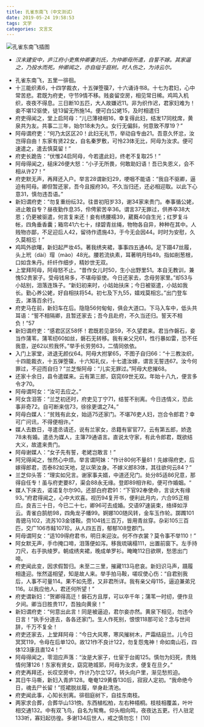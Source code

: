 ```yaml
---
title: 孔雀东南飞（中文测试）
date: 2019-05-24 19:58:53
tags: 文学
categories: 文言文
---
```

![孔雀东南飞插图](https://gss0.bdstatic.com/-4o3dSag_xI4khGkpoWK1HF6hhy/baike/c0%3Dbaike80%2C5%2C5%2C80%2C26/sign=b5fc92eb75094b36cf9f13bfc2a517bc/d1160924ab18972b50566cfee5cd7b899e510a91.jpg)

* _汉末建安中，庐江府小吏焦仲卿妻刘氏，为仲卿母所遣，自誓不嫁。其家逼之，乃投水而死。仲卿闻之，亦自缢于庭树。时人伤之，为诗云尔。_  
<!--more-->
* 孔雀东南飞，五里一徘徊。  
* 十三能织素6，十四学裁衣，十五弹箜篌7，十六诵诗书8。十七为君妇，心中常苦悲。君既为府吏，守节9情不移。贱妾留空房，相见常日稀。鸡鸣入机织，夜夜不得息。三日断10五匹，大人故嫌迟11。非为织作迟，君家妇难为！妾不堪12驱使，徒13留无所施14。便可白公姥15，及时相遣归  
* 府吏得闻之，堂上启阿母：“儿已薄禄相16，幸复得此妇，结发17同枕席，黄泉共为友。共事二三年，始尔18未为久。女行无偏斜，何意致不厚19？”  
* 阿母谓府吏：“何乃太区区20！此妇无礼节，举动自专由21。吾意久怀忿，汝岂得自由！东家有贤22女，自名秦罗敷，可怜23体无比，阿母为汝求。便可速遣之，遣去慎莫留！”  
* 府吏长跪告：“伏惟24启阿母，今若遣此妇，终老不复取25！”  
* 阿母得闻之，槌床26便大怒：“小子无所畏，何敢助妇语！吾已失恩义，会不相从许27！”  
* 府吏默无声，再拜还入户。举言28谓新妇29，哽咽不能语：“我自不驱卿，逼迫有阿母。卿但暂还家，吾今且报府30。不久当归还，还必相迎取。以此下心意31，慎勿违吾语。”  
* 新妇谓府吏：“勿复重纷纭32。往昔初阳岁33，谢34家来贵门。奉事循公姥，进止敢自专？昼夜勤作息35，伶俜萦苦辛36。谓言37无罪过，供养卒38大恩；仍更被驱遣，何言复来还！妾有绣腰襦39，葳蕤40自生光；红罗复斗帐，四角垂香囊；箱帘41六七十，绿碧青丝绳，物物各自异，种种在其中。人贱物亦鄙，不足迎后人42，留待作遗施43，于今无会因44。时时为安慰，久久莫相忘！”  
* 鸡鸣外欲曙，新妇起严妆45。著我绣夹裙，事事四五通46。足下蹑47丝履，头上玳（dài）瑁（mào）48光。腰若流纨素，耳著明月珰49。指如削葱根，口如含朱丹。纤纤作细步，精妙世无双。  
* 上堂拜阿母，阿母怒不止。“昔作女儿时50，生小出野里51。本自无教训，兼愧52贵家子。受母钱帛多，不堪母驱使。今日还家去，念母劳家里。”却53与小姑别，泪落连珠子。“新妇初来时，小姑始扶床；今日被驱遣，小姑如我长。勤心养公姥，好自相扶将54。初七及下九55，嬉戏莫相忘。”出门登车去，涕落百余行。  
* 府吏马在前，新妇车在后。隐隐56何甸甸，俱会大道口。下马入车中，低头共耳语：“誓不相隔卿，且暂还家去；吾今且赴府，不久当还归。誓天不相负！”57  
* 新妇谓府吏：“感君区区58怀！君既若见录59，不久望君来。君当作磐石，妾当作蒲苇，蒲苇纫60如丝，磐石无转移。我有亲父兄61，性行暴如雷，恐不任我意，逆62以煎我怀。”举手长劳劳63，二情同依依。  
* 入门上家堂，进退无颜仪64。阿母大拊掌65，不图子自归66：“十三教汝织，十四能裁衣，十五弹箜篌，十六知礼仪，十七遣汝嫁，谓言无誓违67。汝今何罪过，不迎而自归？”兰芝惭阿母：“儿实无罪过。”阿母大悲摧68。  
* 还家十余日，县令遣媒来。云有第三郎，窈窕69世无双。年始十八九，便言多令才70。  
* 阿母谓阿女：“汝可去应之。”  
* 阿女含泪答：“兰芝初还时，府吏见丁宁71，结誓不别离。今日违情义，恐此事非奇72。自可断来信73，徐徐更谓之74。”  
* 阿母白媒人：“贫贱有此女，始适75还家门。不堪76吏人妇，岂合令郎君？幸可广问讯，不得便相许。”  
* 媒人去数日，寻遣丞请还，说有兰家女，丞籍有宦官77。云有第五郎，娇逸78未有婚。遣丞为媒人，主簿79通语言。直说太守家，有此令郎君，既欲结大义，故遣来贵门。  
* 阿母谢媒人：“女子先有誓，老姥岂敢言！”  
* 阿兄得闻之，怅然心中烦。举言谓阿妹：“作计80何不量81！先嫁得府吏，后嫁得郎君，否泰82如天地，足以荣汝身。不嫁义郎83体，其往欲何云84？”  
* 兰芝仰头答：“理实如兄言。谢家事夫婿，中道还兄门。处分85适86兄意，那得自任专！虽与府吏要87，渠会88永无缘。登即89相许和，便可作婚姻。“  
* 媒人下床去，诺诺复尔尔90。还部白府君91：“下官92奉使命，言谈大有缘93。”府君得闻之，心中大欢喜。视历94复开书，便利此月内，六合95正相应。良吉三十日，今已二十七，卿96可去成婚。交语97速装束，络绎如浮云。青雀白鹄舫98，四角龙子幡99。婀娜100随风转，金车玉作轮。踯躅101青骢马102，流苏103金镂鞍。赍104钱三百万，皆用青丝穿。杂彩105三百匹，交广106市鲑107珍。从人四五百，郁郁108登郡门。  
* 阿母谓阿女：“适109得府君书，明日来迎汝。何不作衣裳？莫令事不举110！”  
* 阿女默无声，手巾掩口啼，泪落便如泻。移我琉璃榻111，出置前窗下。左手持刀尺，右手执绫罗。朝成绣夹裙，晚成单罗衫。晻晻112日欲暝，愁思出门啼。  
* 府吏闻此变，因求假暂归。未至二三里，摧藏113马悲哀。新妇识马声，蹑履相逢迎。怅然遥相望，知是故人来。举手拍马鞍，嗟叹使心伤：“自君别我后，人事不可量114。果不如先愿，又非君所详。我有亲父母115，逼迫兼弟兄116。以我应他人，君还何所望！”  
* 府吏谓新妇：“贺卿得高迁！磐石方且厚，可以卒千年；蒲苇一时纫，便作旦夕间。卿当日胜贵117，吾独向黄泉！”  
* 新妇谓府吏：“何意出此言！同是被逼迫，君尔妾亦然。黄泉下相见，勿违今日言！”执手分道去，各各还家门。生人作死别，恨恨118那可论？念与世间辞，千万不复全！  
* 府吏还家去，上堂拜阿母：“今日大风寒，寒风摧树木，严霜结庭兰。儿今日冥冥119，令母在后单120。故121作不良计122，勿复怨鬼神！命如南山石，四体123康且直124！”  
* 阿母得闻之，零泪应声落：“汝是大家子，仕宦于台阁125。慎勿为妇死，贵贱情何薄126！东家有贤女，窈窕艳城郭，阿母为汝求，便复在旦夕。”  
* 府吏再拜还，长叹空房中，作计乃尔立127。转头向户里，渐见愁煎迫。  
* 其日牛马嘶，新妇入青庐128。奄奄129黄昏130后，寂寂人定初。“我命绝今日，魂去尸长留！”揽裙脱丝履，举身赴清池。  
* 府吏闻此事，心知长别离。徘徊庭树下，自挂东南枝。  
* 两家求合葬，合葬华山131傍。东西植松柏，左右种梧桐。枝枝相覆盖，叶叶相交通132。中有双飞鸟，自名为鸳鸯。仰头相向鸣，夜夜达五更。行人驻足133听，寡妇起彷徨。多谢134后世人，戒之慎勿忘！ [10]